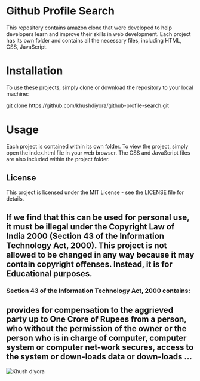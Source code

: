 # Github Profile Search

This repository contains amazon clone that were developed to help developers learn and improve their skills in web development. Each project has its own folder and contains all the necessary files, including HTML, CSS, JavaScript.



# Installation
To use these projects, simply clone or download the repository to your local machine:
<p>git clone https://github.com/khushdiyora/github-profile-search.git</p>
  
# Usage
Each project is contained within its own folder. To view the project, simply open the index.html file in your web browser. The CSS and JavaScript files are also included within the project folder.

## License

This project is licensed under the MIT License - see the LICENSE file for details.

## If we find that this can be used for personal use, it must be illegal under the Copyright Law of India 2000 (Section 43 of the Information Technology Act, 2000). This project is not allowed to be changed in any way because it may contain copyright offenses. Instead, it is for Educational purposes.

### Section 43 of the Information Technology Act, 2000 contains:

## provides for compensation to the aggrieved party up to One Crore of Rupees from a person, who without the permission of the owner or the person who is in charge of computer, computer system or computer net-work secures, access to the system or down-loads data or down-loads ...

![Khush diyora](https://github.com/user-attachments/assets/2cceda39-3a1a-44ff-aa96-556057017ee9)

